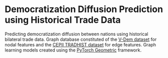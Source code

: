 # Democratization Diffusion Prediction using Historical Trade Data
Predicting democratization diffusion between nations using historical bilateral trade data. Graph database constituted of the [V-Dem dataset](https://www.v-dem.net/en/) for nodal features and the [CEPII TRADHIST dataset](http://www.cepii.fr/CEPII/en/bdd_modele/presentation.asp?id=32) for edge features. Graph learning models created using the [PyTorch Geometric](https://github.com/rusty1s/pytorch_geometric) framework.

